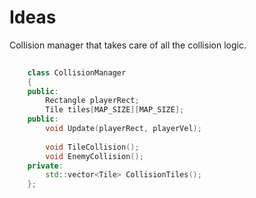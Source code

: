 # Ideas

Collision manager that takes care of all the collision logic.
```cpp
	
	class CollisionManager
	{
	public:
		Rectangle playerRect;
		Tile tiles[MAP_SIZE][MAP_SIZE];
	public:
		void Update(playerRect, playerVel);
		
		void TileCollision();
		void EnemyCollision();
	private:
		std::vector<Tile> CollisionTiles();
	};
```